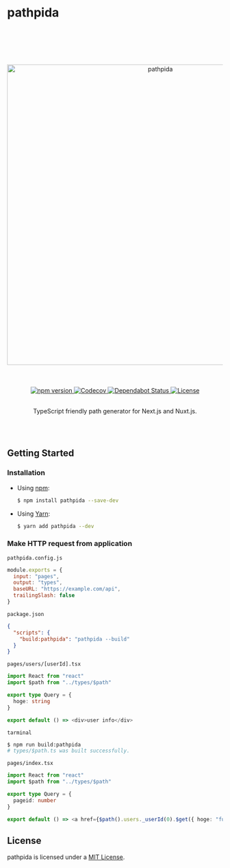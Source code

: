 # pathpida

<br />
<br />
<br />
<br />
<br />
<div align="center">
  <img src="https://aspidajs.github.io/pathpida/logos/svg/black.svg" alt="pathpida" title="pathpida" width="700" />
</div>
<br />
<br />
<br />
<div align="center">
  <a href="https://www.npmjs.com/package/pathpida">
    <img src="https://img.shields.io/npm/v/pathpida" alt="npm version" />
  </a>
  <a href="https://codecov.io/gh/aspidajs/pathpida">
    <img src="https://img.shields.io/codecov/c/github/aspidajs/pathpida.svg" alt="Codecov" />
  </a>
  <a href="https://dependabot.com">
    <img src="https://api.dependabot.com/badges/status?host=github&repo=aspidajs/pathpida" alt="Dependabot Status" />
  </a>
  <a href="https://github.com/aspidajs/pathpida/LICENSE">
    <img src="https://img.shields.io/npm/l/pathpida" alt="License" />
  </a>
</div>
<br />
<p align="center">TypeScript friendly path generator for Next.js and Nuxt.js.</p>
<br />
<br />

## Getting Started

### Installation

- Using [npm](https://www.npmjs.com/):

  ```sh
  $ npm install pathpida --save-dev
  ```

- Using [Yarn](https://yarnpkg.com/):

  ```sh
  $ yarn add pathpida --dev
  ```

### Make HTTP request from application

`pathpida.config.js`

```js
module.exports = {
  input: "pages",
  output: "types",
  baseURL: "https://example.com/api",
  trailingSlash: false
}
```

`package.json`

```json
{
  "scripts": {
    "build:pathpida": "pathpida --build"
  }
}
```

`pages/users/[userId].tsx`

```ts
import React from "react"
import $path from "../types/$path"

export type Query = {
  hoge: string
}

export default () => <div>user info</div>
```

`tarminal`

```sh
$ npm run build:pathpida
# types/$path.ts was built successfully.
```

`pages/index.tsx`

```ts
import React from "react"
import $path from "../types/$path"

export type Query = {
  pageid: number
}

export default () => <a href={$path().users._userId(0).$get({ hoge: "fuga" })}>Link to user page</a>
```

## License

pathpida is licensed under a [MIT License](https://github.com/aspidajs/pathpida/blob/master/LICENSE).
